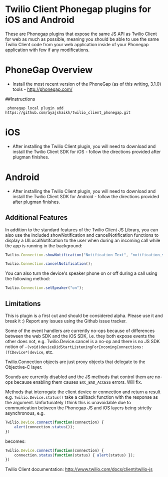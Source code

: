 # Twilio Client Phonegap plugins for iOS and Android

These are Phonegap plugins that expose the same JS API as Twilio Client for web as much as possible, meaning you should be able to use the same Twilio Client code from your web application inside of your Phonegap application with few if any modifications. 

# PhoneGap Overview

- Install the most recent version of the PhoneGap (as of this writing, 3.1.0) tools  - http://phonegap.com/ 

##Instructions

```
 phonegap local plugin add https://github.com/ayajshaikh/twilio_client_phonegap.git

```

# iOS

- After installing the Twilio Client plugin, you will need to download and install the Twilio Client SDK for iOS - follow the directions provided after plugman finishes.

# Android

- After installing the Twilio Client plugin, you will need to download and install the Twilio Client SDK for Android - follow the directions provided after plugman finishes.

## Additional Features

In addition to the standard features of the Twilio Client JS Library, you can also use the included showNotification and cancelNotification functions to display a UILocalNotifcation to the user when during an incoming call while the app is running in the background:

```javascript
Twilio.Connection.showNotification("Notification Text", "notification_sound.wav");
```

```javascript
Twilio.Connection.cancelNotification();
```

You can also turn the device's speaker phone on or off during a call using the following method:

```javascript
Twilio.Connection.setSpeaker("on");
```

## Limitations

This is plugin is a first cut and should be considered alpha. Please use it and break it :) Report any issues using the Github issue tracker.

Some of the event handlers are currently no-ops because of differences between the web SDK and the iOS SDK, i.e. they both expose events the other does not, e.g. Twilio.Device.cancel is a no-op and there is no JS SDK notion of `-(void)deviceDidStartListeningForIncomingConnections:(TCDevice*)device`, etc. 

Twilio.Connection objects are just proxy objects that delegate to the Objective-C layer.

Sounds are currently disabled and the JS methods that control them are no-ops because enabling them causes `EXC_BAD_ACCESS` errors. Will fix.

Methods that interrogate the client device or connection and return a result e.g. `Twilio.Device.status()` take a callback function with the response as the argument. Unfortunately I think this is unavoidable due to communication between the Phonegap JS and iOS layers being strictly asynchronous, e.g.

```javascript
Twilio.Device.connect(function(connection) {
    alert(connection.status());
})
```

becomes:

```javascript
Twilio.Device.connect(function(connection) {
    connection.status(function(status) { alert(status) });
})
```

Twilio Client documentation: http://www.twilio.com/docs/client/twilio-js

